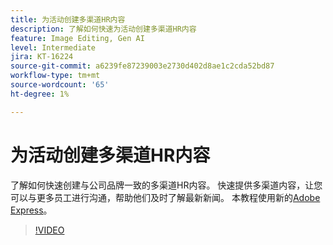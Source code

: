 ```yaml
---
title: 为活动创建多渠道HR内容
description: 了解如何快速为活动创建多渠道HR内容
feature: Image Editing, Gen AI
level: Intermediate
jira: KT-16224
source-git-commit: a6239fe87239003e2730d402d8ae1c2cda52bd87
workflow-type: tm+mt
source-wordcount: '65'
ht-degree: 1%

---
```


# 为活动创建多渠道HR内容

了解如何快速创建与公司品牌一致的多渠道HR内容。 快速提供多渠道内容，让您可以与更多员工进行沟通，帮助他们及时了解最新新闻。 本教程使用新的[Adobe Express](https://www.adobe.com/express/)。

>[!VIDEO](https://video.tv.adobe.com/v/3434607?quality=12&learn=on&hidetitle=true&captions=chi_hans)
